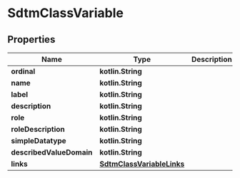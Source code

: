 
# SdtmClassVariable

## Properties
| Name | Type | Description | Notes |
| ------------ | ------------- | ------------- | ------------- |
| **ordinal** | **kotlin.String** |  |  [optional] |
| **name** | **kotlin.String** |  |  [optional] |
| **label** | **kotlin.String** |  |  [optional] |
| **description** | **kotlin.String** |  |  [optional] |
| **role** | **kotlin.String** |  |  [optional] |
| **roleDescription** | **kotlin.String** |  |  [optional] |
| **simpleDatatype** | **kotlin.String** |  |  [optional] |
| **describedValueDomain** | **kotlin.String** |  |  [optional] |
| **links** | [**SdtmClassVariableLinks**](SdtmClassVariableLinks.md) |  |  [optional] |



